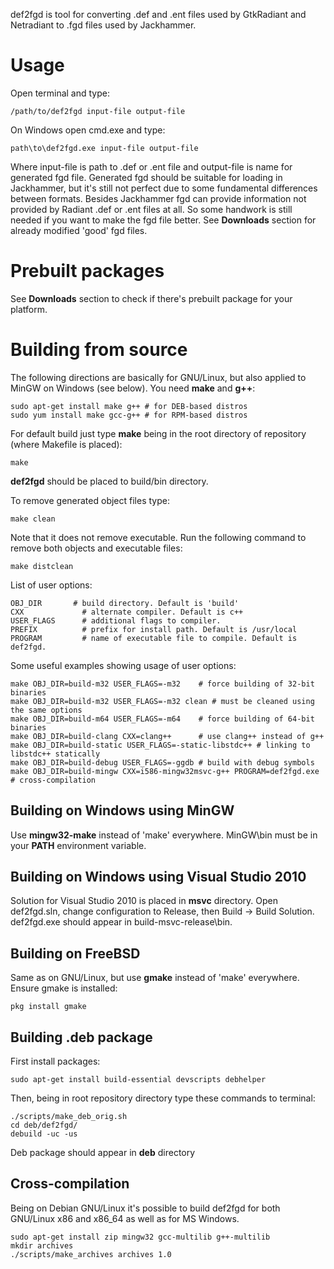 def2fgd is tool for converting .def and .ent files used by GtkRadiant and Netradiant to .fgd files used by Jackhammer.

# Usage

Open terminal and type:

    /path/to/def2fgd input-file output-file

On Windows open cmd.exe and type:

    path\to\def2fgd.exe input-file output-file

Where input-file is path to .def or .ent file and output-file is name for generated fgd file. 
Generated fgd should be suitable for loading in Jackhammer, but it's still not perfect due to some fundamental differences between formats. Besides Jackhammer fgd can provide information not provided by Radiant .def or .ent files at all. So some handwork is still needed if you want to make the fgd file better. See **Downloads** section for already modified 'good' fgd files.

# Prebuilt packages

See **Downloads** section to check if there's prebuilt package for your platform.

# Building from source

The following directions are basically for GNU/Linux, but also applied to MinGW on Windows (see below).
You need **make** and **g++**:

    sudo apt-get install make g++ # for DEB-based distros
    sudo yum install make gcc-g++ # for RPM-based distros

For default build just type **make** being in the root directory of repository (where Makefile is placed):

    make

**def2fgd** should be placed to build/bin directory.

To remove generated object files type:

    make clean

Note that it does not remove executable. Run the following command to remove both objects and executable files:

    make distclean

List of user options:

    OBJ_DIR       # build directory. Default is 'build'
    CXX             # alternate compiler. Default is c++
    USER_FLAGS      # additional flags to compiler.
    PREFIX          # prefix for install path. Default is /usr/local
    PROGRAM         # name of executable file to compile. Default is def2fgd.

Some useful examples showing usage of user options:

    make OBJ_DIR=build-m32 USER_FLAGS=-m32    # force building of 32-bit binaries
    make OBJ_DIR=build-m32 USER_FLAGS=-m32 clean # must be cleaned using the same options
    make OBJ_DIR=build-m64 USER_FLAGS=-m64    # force building of 64-bit binaries
    make OBJ_DIR=build-clang CXX=clang++      # use clang++ instead of g++
    make OBJ_DIR=build-static USER_FLAGS=-static-libstdc++ # linking to libstdc++ statically
    make OBJ_DIR=build-debug USER_FLAGS=-ggdb # build with debug symbols
    make OBJ_DIR=build-mingw CXX=i586-mingw32msvc-g++ PROGRAM=def2fgd.exe # cross-compilation

## Building on Windows using MinGW

Use **mingw32-make** instead of 'make' everywhere. MinGW\bin must be in your **PATH** environment variable.

## Building on Windows using Visual Studio 2010

Solution for Visual Studio 2010 is placed in **msvc** directory. Open def2fgd.sln, change configuration to Release, then Build -> Build Solution. def2fgd.exe should appear in build-msvc-release\bin.

## Building on FreeBSD

Same as on GNU/Linux, but use **gmake** instead of 'make' everywhere. Ensure gmake is installed:

    pkg install gmake

## Building .deb package

First install packages:

    sudo apt-get install build-essential devscripts debhelper 

Then, being in root repository directory type these commands to terminal:

    ./scripts/make_deb_orig.sh 
    cd deb/def2fgd/
    debuild -uc -us

Deb package should appear in **deb** directory

## Cross-compilation

Being on Debian GNU/Linux it's possible to build def2fgd for both GNU/Linux x86 and x86_64 as well as for MS Windows.

    sudo apt-get install zip mingw32 gcc-multilib g++-multilib
    mkdir archives
    ./scripts/make_archives archives 1.0
